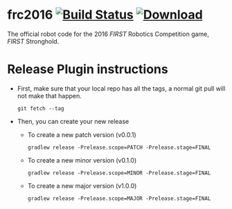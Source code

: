 frc2016 [![Build Status](https://travis-ci.org/FRC-1294/frc2016.svg)](https://travis-ci.org/FRC-1294/frc2016) [![Download](https://api.bintray.com/packages/frc-1294/Robot-Code/frc2016/images/download.svg) ](https://bintray.com/frc-1294/Robot-Code/frc2016/_latestVersion)
=========

The official robot code for the 2016 _FIRST_ Robotics Competition game, _FIRST_ Stronghold.

# Release Plugin instructions
* First, make sure that your local repo has all the tags, a normal git pull will not make that happen.

  ```
  git fetch --tag
  ```

* Then, you can create your new release

  * To create a new patch version (v0.0.1)

    ```
    gradlew release -Prelease.scope=PATCH -Prelease.stage=FINAL
    ```
  
  * To create a new minor version (v0.1.0)

    ```
    gradlew release -Prelease.scope=MINOR -Prelease.stage=FINAL
    ```
  
  * To create a new major version (v1.0.0)

    ```
    gradlew release -Prelease.scope=MAJOR -Prelease.stage=FINAL
    ```


